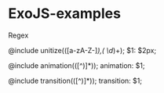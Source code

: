 # ExoJS-examples 

Regex

@include unitize\(([a-zA-Z\-]*),( \d*)+\);
$1: $2px;

@include animation\(([^)]*)\);
animation: $1;

@include transition\(([^)]*)\);
transition: $1;
